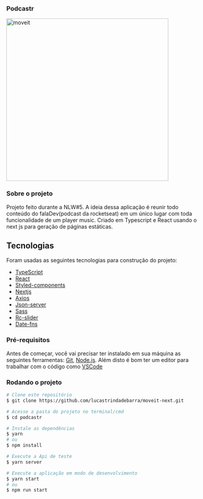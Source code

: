 ### Podcastr

<img src="./podcastr.png" alt="moveit" height="425px">

### Sobre o projeto


Projeto feito durante a NLW#5. A ideia dessa aplicação é reunir todo conteúdo do falaDev(podcast da rocketseat) em um único lugar com toda funcionalidade de um player music. Criado em Typescript e React usando o next js para geração de páginas estáticas. 


## Tecnologias

Foram usadas as seguintes tecnologias para construção do projeto:

- [TypeScript](https://www.typescriptlang.org/)
- [React](https://pt-br.reactjs.org/)
- [Styled-components](https://styled-components.com/)
- [Nextjs](https://nextjs.org/)
- [Axios](https://www.npmjs.com/package/axios/)
- [Json-server](https://www.npmjs.com/package/json-server)
- [Sass](https://sass-lang.com/)
- [Rc-slider](https://www.npmjs.com/package/rc-slider)
- [Date-fns](https://date-fns.org/)


### Pré-requisitos

Antes de começar, você vai precisar ter instalado em sua máquina as seguintes ferramentas:
[Git](https://git-scm.com), [Node.js](https://nodejs.org/en/).
Além disto é bom ter um editor para trabalhar com o código como [VSCode](https://code.visualstudio.com/)

###  Rodando o projeto

```bash
# Clone este repositório
$ git clone https://github.com/lucastrindadebarra/moveit-next.git

# Acesse a pasta do projeto no terminal/cmd
$ cd podcastr

# Instale as dependências
$ yarn
# ou
$ npm install

# Execute a Api de teste 
$ yarn server

# Execute a aplicação em modo de desenvolvimento
$ yarn start
# ou
$ npm run start

```
